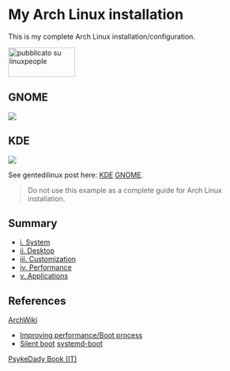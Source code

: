 # My Arch Linux installation
This is my complete Arch Linux installation/configuration.

<a href="https://linuxpeople.org/show/01-26-2020--07-00-05 pm-btw-myarchlinux-gnome" title="pubblicato su linuxpeople"><img alt="pubblicato su linuxpeople" src="https://linuxpeople.org/assets/embed.svg" width="135" height="59" /></a>

## GNOME
![](https://linuxpeople.org/uploads/DwINdlo7wSBd76QXupRn.png)

## KDE
![](https://linuxpeople.org/uploads/n1eFRoCBgOrWGwghMjQk.png)

See gentedilinux post here: [KDE](https://linuxpeople.org/show/01-16-2020--08-46-26%20pm-btw-myarchlinux) [GNOME](https://linuxpeople.org/show/01-26-2020--07-00-05%20pm-btw-myarchlinux-gnome).

> Do not use this example as a complete guide for Arch Linux installation.

## Summary
* [i. System](https://github.com/mirkobrombin/myarchlinux/blob/master/System.md)
* [ii. Desktop](https://github.com/mirkobrombin/myarchlinux/blob/master/Desktop.md)
* [iii. Customization](https://github.com/mirkobrombin/myarchlinux/blob/master/Customization.md)
* [iv. Performance](https://github.com/mirkobrombin/myarchlinux/blob/master/Performance.md)
* [v. Applications](https://github.com/mirkobrombin/myarchlinux/blob/master/Applications.md)

## References
[ArchWiki](https://wiki.archlinux.org/)
* [Improving performance/Boot process](https://wiki.archlinux.org/index.php/Improving_performance/Boot_process)
* [Silent boot](https://wiki.archlinux.org/index.php/Silent_boot)
   [systemd-boot](https://wiki.archlinux.org/index.php/Systemd-boot)

[PsykeDady Book (IT)](https://github.com/PsykeDady/Archlinux_installazione)
